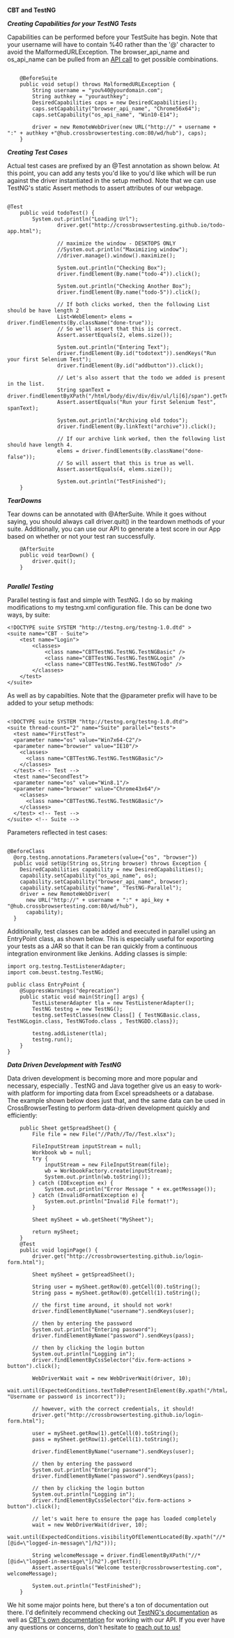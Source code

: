 **CBT and TestNG**

***Creating Capabilities for your TestNG Tests***

Capabilities can be performed before your TestSuite has begin. Note that your username will have to contain %40 rather than the '@' character to avoid the MalformedURLException. The browser_api_name and os_api_name can be pulled from an [API call](https://crossbrowsertesting.com/apidocs/v3/selenium.html#!/default/get_selenium_browsers) to get possible combinations. 

```

	@BeforeSuite
	public void setup() throws MalformedURLException {
		String username = "you%40@yourdomain.com";
		String authkey = "yourauthkey";
		DesiredCapabilities caps = new DesiredCapabilities();
		caps.setCapability("browser_api_name", "Chrome56x64");
		caps.setCapability("os_api_name", "Win10-E14");
		
		driver = new RemoteWebDriver(new URL("http://" + username + ":" + authkey +"@hub.crossbrowsertesting.com:80/wd/hub"), caps);
	}

```

***Creating Test Cases***

Actual test cases are prefixed by an @Test annotation as shown below. At this point, you can add any tests you'd like to you'd like which will be run against the driver instantiated in the setup method. Note that we can use TestNG's static Assert methods to assert attributes of our webpage. 

```

@Test
	public void todoTest() {
		System.out.println("Loading Url");
                driver.get("http://crossbrowsertesting.github.io/todo-app.html");

                // maximize the window - DESKTOPS ONLY
                //System.out.println("Maximizing window");
                //driver.manage().window().maximize();
                
                System.out.println("Checking Box");
                driver.findElement(By.name("todo-4")).click();

                System.out.println("Checking Another Box");
                driver.findElement(By.name("todo-5")).click();
                
                // If both clicks worked, then the following List should be have length 2
                List<WebElement> elems = driver.findElements(By.className("done-true"));
                // So we'll assert that this is correct.
                Assert.assertEquals(2, elems.size());
                
                System.out.println("Entering Text");
                driver.findElement(By.id("todotext")).sendKeys("Run your first Selenium Test");
                driver.findElement(By.id("addbutton")).click();
                
                // Let's also assert that the todo we added is present in the list.
                String spanText = driver.findElementByXPath("/html/body/div/div/div/ul/li[6]/span").getText();
                Assert.assertEquals("Run your first Selenium Test", spanText);
                
                System.out.println("Archiving old todos");
                driver.findElement(By.linkText("archive")).click();
                
                // If our archive link worked, then the following list should have length 4.
                elems = driver.findElements(By.className("done-false"));
                // So will assert that this is true as well.
                Assert.assertEquals(4, elems.size());
                
                System.out.println("TestFinished");
	}
```

***TearDowns***

Tear downs can be annotated with @AfterSuite. While it goes without saying, you should always call driver.quit() in the teardown methods of your suite. Additionally, you can use our API to generate a test score in our App based on whether or not your test ran successfully. 

```
	@AfterSuite
	public void tearDown() {
		driver.quit();
	}


```

***Parallel Testing***

Parallel testing is fast and simple with TestNG. I do so by making modifications to my testng.xml configuration file. This can be done two ways, by suite:

```
<!DOCTYPE suite SYSTEM "http://testng.org/testng-1.0.dtd" >
<suite name="CBT - Suite">
    <test name="Login">
        <classes>
            <class name="CBTTestNG.TestNG.TestNGBasic" />
            <class name="CBTTestNG.TestNG.TestNGLogin" />
            <class name="CBTTestNG.TestNG.TestNGTodo" />
        </classes>
    </test>
</suite>

```

As well as by capabilties. Note that the @parameter prefix will have to be added to your setup methods:

```

<!DOCTYPE suite SYSTEM "http://testng.org/testng-1.0.dtd">
<suite thread-count="2" name="Suite" parallel="tests">
  <test name="FirstTest">
  <parameter name="os" value="Win7x64-C2"/>
  <parameter name="browser" value="IE10"/>
    <classes>
      <class name="CBTTestNG.TestNG.TestNGBasic"/>
    </classes>
  </test> <!-- Test -->
  <test name="SecondTest">
  <parameter name="os" value="Win8.1"/>
  <parameter name="browser" value="Chrome43x64"/>
    <classes>
      <class name="CBTTestNG.TestNG.TestNGBasic"/>
    </classes>
  </test> <!-- Test -->
</suite> <!-- Suite -->
```

Parameters reflected in test cases:

```

@BeforeClass
  @org.testng.annotations.Parameters(value={"os", "browser"})
  public void setUp(String os,String browser) throws Exception {
    DesiredCapabilities capability = new DesiredCapabilities();
    capability.setCapability("os_api_name", os);
    capability.setCapability("browser_api_name", browser);
    capability.setCapability("name", "TestNG-Parallel");
    driver = new RemoteWebDriver(
      new URL("http://" + username + ":" + api_key + "@hub.crossbrowsertesting.com:80/wd/hub"),
      capability);
  }  

```

Additionally, test classes can be added and executed in parallel using an EntryPoint class, as shown below. This is especially useful for exporting your tests as a JAR so that it can be ran quickly from a continuous integration environment like Jenkins. Adding classes is simple:

```
import org.testng.TestListenerAdapter;
import com.beust.testng.TestNG;

public class EntryPoint {
	@SuppressWarnings("deprecation")
	public static void main(String[] args) {
		TestListenerAdapter tla = new TestListenerAdapter();
		TestNG testng = new TestNG();
		testng.setTestClasses(new Class[] { TestNGBasic.class, TestNGLogin.class, TestNGTodo.class , TestNGDD.class});
		
		testng.addListener(tla);
		testng.run();
	}
}

```

***Data Driven Development with TestNG***

Data driven development is becoming more and more popular and necessary, especially . TestNG and Java together give us an easy to work-with platform for importing data from Excel spreadsheets or a database. The example shown below does just that, and the same data can be used in CrossBrowserTesting to perform data-driven development quickly and efficiently:

```
	public Sheet getSpreadSheet() {
		File file = new File("//Path//To//Test.xlsx");
		
		FileInputStream inputStream = null;
		Workbook wb = null;
		try {
			inputStream = new FileInputStream(file);
			wb = WorkbookFactory.create(inputStream);
			System.out.println(wb.toString());
		} catch (IOException ex) {
			System.out.println("Error Message " + ex.getMessage());
		} catch (InvalidFormatException e) {
			System.out.println("Invalid File format!");
		}
	
		Sheet mySheet = wb.getSheet("MySheet");
		
		return mySheet;
	}
	@Test
	public void loginPage() {
		driver.get("http://crossbrowsertesting.github.io/login-form.html");
		
		Sheet mySheet = getSpreadSheet();
		
		String user = mySheet.getRow(0).getCell(0).toString();
		String pass = mySheet.getRow(0).getCell(1).toString();
		
		// the first time around, it should not work!
		driver.findElementByName("username").sendKeys(user);
        
        // then by entering the password
        System.out.println("Entering password");
        driver.findElementByName("password").sendKeys(pass);
        
        // then by clicking the login button
        System.out.println("Logging in");
        driver.findElementByCssSelector("div.form-actions > button").click();
        
        WebDriverWait wait = new WebDriverWait(driver, 10);
        wait.until(ExpectedConditions.textToBePresentInElement(By.xpath("/html/body/div/div/div/div[1]"), "Username or password is incorrect"));
		
        // however, with the correct credentials, it should!
        driver.get("http://crossbrowsertesting.github.io/login-form.html");
		
		user = mySheet.getRow(1).getCell(0).toString();
		pass = mySheet.getRow(1).getCell(1).toString();
		
		driver.findElementByName("username").sendKeys(user);
        
        // then by entering the password
        System.out.println("Entering password");
        driver.findElementByName("password").sendKeys(pass);
        
        // then by clicking the login button
        System.out.println("Logging in");
        driver.findElementByCssSelector("div.form-actions > button").click();
		
        // let's wait here to ensure the page has loaded completely
        wait = new WebDriverWait(driver, 10);
        wait.until(ExpectedConditions.visibilityOfElementLocated(By.xpath("//*[@id=\"logged-in-message\"]/h2")));
        
        String welcomeMessage = driver.findElementByXPath("//*[@id=\"logged-in-message\"]/h2").getText();
        Assert.assertEquals("Welcome tester@crossbrowsertesting.com", welcomeMessage);
        
        System.out.println("TestFinished");
	}
```

We hit some major points here, but there's a ton of documentation out there. I'd definitely recommend checking out [TestNG's documentation](http://testng.org/doc/documentation-main.html) as well as [CBT's own documentation](https://crossbrowsertesting.com/apidocs/v3/selenium.html#!/default/get_selenium_browsers) for working with our API. If you ever have any questions or concerns, don't hesitate to [reach out to us!](mailto:support@crossbrowsertesting.com) 
